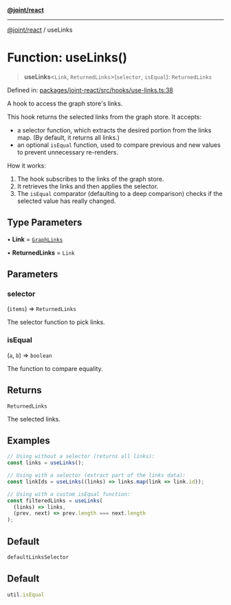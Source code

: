 [**@joint/react**](../README.md)

***

[@joint/react](../README.md) / useLinks

# Function: useLinks()

> **useLinks**\<`Link`, `ReturnedLinks`\>(`selector`, `isEqual`): `ReturnedLinks`

Defined in: [packages/joint-react/src/hooks/use-links.ts:38](https://github.com/samuelgja/joint/blob/main/packages/joint-react/src/hooks/use-links.ts#L38)

A hook to access the graph store's links.

This hook returns the selected links from the graph store. It accepts:
 - a selector function, which extracts the desired portion from the links map.
   (By default, it returns all links.)
 - an optional `isEqual` function, used to compare previous and new values to prevent unnecessary re-renders.

How it works:
1. The hook subscribes to the links of the graph store.
2. It retrieves the links and then applies the selector.
3. The `isEqual` comparator (defaulting to a deep comparison) checks if the selected value has really changed.

## Type Parameters

• **Link** = [`GraphLinks`](../classes/GraphLinks.md)

• **ReturnedLinks** = `Link`

## Parameters

### selector

(`items`) => `ReturnedLinks`

The selector function to pick links.

### isEqual

(`a`, `b`) => `boolean`

The function to compare equality.

## Returns

`ReturnedLinks`

The selected links.

## Examples

```ts
// Using without a selector (returns all links):
const links = useLinks();
```

```ts
// Using with a selector (extract part of the links data):
const linkIds = useLinks((links) => links.map(link => link.id));
```

```ts
// Using with a custom isEqual function:
const filteredLinks = useLinks(
  (links) => links,
  (prev, next) => prev.length === next.length
);
```

## Default

```ts
defaultLinksSelector
```

## Default

```ts
util.isEqual
```
